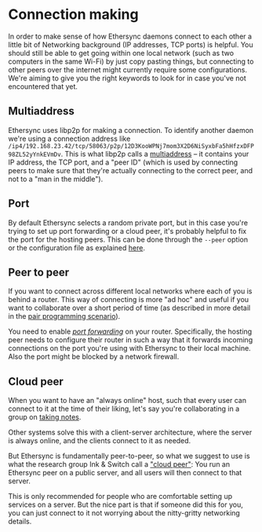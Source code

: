 # Connection making

In order to make sense of how Ethersync daemons connect to each other a little bit of Networking background (IP addresses, TCP ports) is helpful. You should still be able to get going within one local network (such as two computers in the same Wi-Fi) by just copy pasting things, but connecting to other peers over the internet might currently require some configurations. We're aiming to give you the right keywords to look for in case you've not encountered that yet.

## Multiaddress

Ethersync uses libp2p for making a connection. To identify another daemon we're using a connection address like `/ip4/192.168.23.42/tcp/58063/p2p/12D3KooWPNj7mom3X2D6NiSyxbFa5hHfzxDFP98ZL52yYnkEVmDv`. This is what libp2p calls a [multiaddress](https://docs.libp2p.io/concepts/fundamentals/addressing/) – it contains your IP address, the TCP port, and a "peer ID" (which is used by connecting peers to make sure that they're actually connecting to the correct peer, and not to a "man in the middle").

## Port

By default Ethersync selects a random private port, but in this case you're trying to set up port forwarding or a cloud peer, it's probably helpful to fix the port for the hosting peers. This can be done through the `--peer` option or the configuration file as explained [here](configuration.md).

## Peer to peer

If you want to connect across different local networks where each of you is behind a router. This way of connecting is more "ad hoc" and useful if you want to collaborate over a short period of time (as described in more detail in the [pair programming scenario](pair-programming.md)).

You need to enable [*port forwarding*](https://en.wikipedia.org/wiki/Port_forwarding) on your router. Specifically, the hosting peer needs to configure their router in such a way that it forwards incoming connections on the port you're using with Ethersync to their local machine. Also the port might be blocked by a network firewall.

## Cloud peer

When you want to have an "always online" host, such that every user can connect to it at the time of their liking, let's say you're collaborating in a group on [taking notes](shared-notes.md).

Other systems solve this with a client-server architecture, where the server is always online, and the clients connect to it as needed.

But Ethersync is fundamentally peer-to-peer, so what we suggest to use is what the research group Ink & Switch call a ["cloud peer"](https://www.inkandswitch.com/local-first/): You run an Ethersync peer on a public server, and all users will then connect to that server.

This is only recommended for people who are comfortable setting up services on a server. But the nice part is that if someone did this for you, you can just connect to it not worrying about the nitty-gritty networking details.
